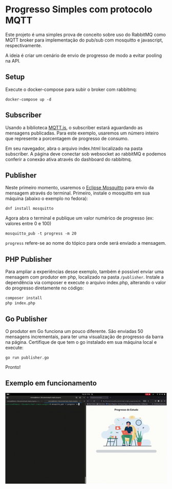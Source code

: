 # Progresso Simples com protocolo MQTT

Este projeto é uma simples prova de conceito sobre uso do RabbitMQ como MQTT broker para implementação do pub/sub com mosquitto e javascript, respectivamente.

A ideia é criar um cenário de envio de progresso de modo a evitar pooling na API.

## Setup

Execute o docker-compose para subir o broker com rabbitmq:

```
docker-compose up -d
```

## Subscriber

Usando a biblioteca [MQTT.js](https://github.com/mqttjs), o subscriber estará aguardando as mensagens publicadas. Para este exemplo, usaremos um número inteiro que represente a porcentagem de progresso de consumo.

Em seu navegador, abra o arquivo index.html localizado na pasta subscriber. A página deve conectar sob websocket ao rabbitMQ e podemos conferir a conexão ativa através do dashboard do rabbitmq. 

## Publisher

Neste primeiro momento, usaremos o [Eclipse Mosquitto](https://mosquitto.org) para envio da mensagem através do terminal. Primeiro, instale o mosquitto em sua máquina (abaixo o exemplo no fedora):

```
dnf install mosquitto
```

Agora abra o terminal e publique um valor numérico de progresso (ex: valores entre 0 e 100)

```
mosquitto_pub -t progress -m 20
```

`progress` refere-se ao nome do tópico para onde será enviado a mensagem.

## PHP Publisher

Para ampliar a experiências desse exemplo, também é possível enviar uma mensagem com produtor em php, localizado na pasta `/publisher`. Instale a dependência via composer e execute o arquivo index.php, alterando o valor do progresso diretamente no código:

```
composer install
php index.php
```

## Go Publisher

O produtor em Go funciona um pouco diferente. São enviadas 50 mensagens incrementais, para ter uma visualização de progresso da barra na página. Certifique de que tem o go instalado em sua máquina local e execute:

```
go run publisher.go
```

Pronto!
## Exemplo em funcionamento

<img src="./subscriber/images/demo-mqtt.gif">
